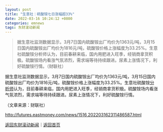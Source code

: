 ```yaml
---
layout: post
title: "生意社：硫酸铵七日涨幅超33%"
date: 2022-03-16 10:24:12 +0800
categories: emnews
tags: 东财滚动新闻
---
```

> 据生意社监测数据显示，3月7日国内硫酸铵出厂均价为1363元/吨，3月15日国内硫酸铵出厂均价为1816元/吨，硫酸铵价格上涨幅度为33.25%。生意社硫酸铵分析师认为，目前春耕来临，国内用肥进入旺季，经销商拿货积极。硫酸铵场内看涨气氛浓烈，需求端等待持续跟进。尿素上涨情况下，利好硫酸铵行情。（财联社）

<p>据生意社监测数据显示，3月7日国内硫酸铵出厂均价为1363元/吨，3月15日国内硫酸铵出厂均价为1816元/吨，硫酸铵价格上涨幅度为33.25%。生意社硫酸铵<span id="Info.3224"><a href="http://data.eastmoney.com/invest/invest/default.html" class="infokey">分析师</a></span>认为，目前春耕来临，国内用肥进入旺季，经销商拿货积极。硫酸铵场内看涨气氛浓烈，需求端等待持续跟进。尿素上涨情况下，利好硫酸铵行情。</p><p class="em_media">（文章来源：财联社）</p>

<http://futures.eastmoney.com/news/1516,202203162311486587.html>

[返回东财滚动新闻](//finews.withounder.com/emnews/)｜[返回首页](//finews.withounder.com/)